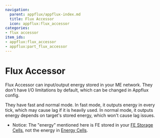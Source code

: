 ```yaml
---
navigation:
  parent: appflux/appflux-index.md
  title: Flux Accessor
  icon: appflux:flux_accessor
categories:
- flux accessor
item_ids:
- appflux:flux_accessor
- appflux:part_flux_accessor
---
```


# Flux Accessor

<Row>
<BlockImage id="appflux:flux_accessor" scale="8"></BlockImage>
<GameScene zoom="8" background="transparent">
  <ImportStructure src="../structure/flux_accessor.snbt"></ImportStructure>
</GameScene>
</Row>

Flux Accessor can input/output energy stored in your ME network. They don't have I/O limitations by default, which can be 
changed in Appflux config.

They have fast and normal mode. In fast mode, it outputs energy in every tick, which may cause lag if it is heavily used.
In normal mode, it outputs energy depends on target's stored energy, which won't cause lag issues.

* Notice: The "energy" mentioned here is FE stored in your [FE Storage Cells](./flux_cells.md), not the energy in
[Energy Cells](ae2:items-blocks-machines/energy_cells.md).


